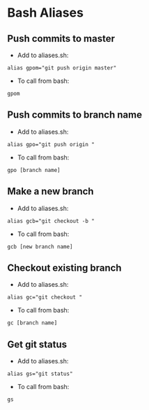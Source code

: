 # Bash Aliases

## Push commits to master

* Add to aliases.sh:

```alias gpom="git push origin master"```

* To call from bash:

```gpom```

## Push commits to branch name

* Add to aliases.sh:

```alias gpo="git push origin "```

* To call from bash:

```gpo [branch name]```

## Make a new branch

* Add to aliases.sh:

```alias gcb="git checkout -b "```

* To call from bash:

```gcb [new branch name]```

## Checkout existing branch

* Add to aliases.sh:

```alias gc="git checkout "```

* To call from bash:

```gc [branch name]```

## Get git status

* Add to aliases.sh:

```alias gs="git status"```

* To call from bash:

```gs```